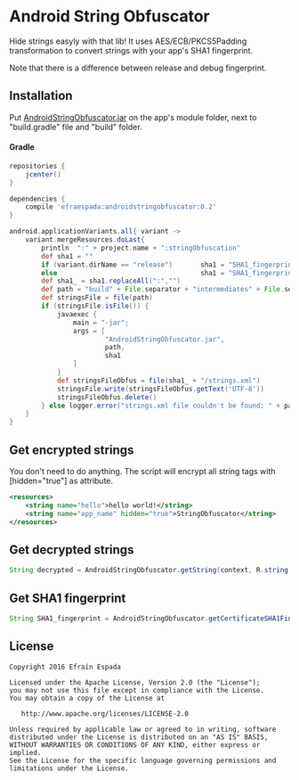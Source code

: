 Android String Obfuscator
=======================

Hide strings easyly with that lib! It uses AES/ECB/PKCS5Padding transformation to convert strings with your app's SHA1 fingerprint.

Note that there is a difference between release and debug fingerprint.

Installation
------------

Put [AndroidStringObfuscator.jar](https://github.com/efraespada/AndroidStringObfuscator/raw/master/AndroidStringObfuscator.jar) on the app's module folder, next to "build.gradle" file and "build" folder.

#### Gradle 

```groovy
repositories {
    jcenter()
}

dependencies {
    compile 'efraespada:androidstringobfuscator:0.2'
}

android.applicationVariants.all{ variant ->
    variant.mergeResources.doLast{
        println  ":" + project.name + ":stringObfuscation"
        def sha1 = ""
        if (variant.dirName == "release")       sha1 = "SHA1_fingerprint_RELEASE"
        else                                    sha1 = "SHA1_fingerprint_DEBUG"
        def sha1_ = sha1.replaceAll(":","")
        def path = "build" + File.separator + "intermediates" + File.separator + "res" + File.separator + "merged" + File.separator +  "${variant.dirName}" + File.separator + "values" + File.separator + "values.xml"
        def stringsFile = file(path)
        if (stringsFile.isFile()) {
            javaexec {
                main = "-jar";
                args = [
                        "AndroidStringObfuscator.jar",
                        path,
                        sha1
                ]
            }
            def stringsFileObfus = file(sha1_ + "/strings.xml")
            stringsFile.write(stringsFileObfus.getText('UTF-8'))
            stringsFileObfus.delete()
        } else logger.error("strings.xml file couldn't be found: " + path)
    }
}
```


Get encrypted strings
---------------------
You don't need to do anything. The script will encrypt all string tags with [hidden="true"] as attribute.

```xml
<resources>
	<string name="hello">hello world!</string>
	<string name="app_name" hidden="true">StringObfuscator</string>
</resources>
```


Get decrypted strings
---------------------
```java
String decrypted = AndroidStringObfuscator.getString(context, R.string.app_name);
```


Get SHA1 fingerprint
--------------------
```java
String SHA1_fingerprint = AndroidStringObfuscator.getCertificateSHA1Fingerprint(context);
```

License
-------
    Copyright 2016 Efraín Espada

    Licensed under the Apache License, Version 2.0 (the "License");
    you may not use this file except in compliance with the License.
    You may obtain a copy of the License at

       http://www.apache.org/licenses/LICENSE-2.0

    Unless required by applicable law or agreed to in writing, software
    distributed under the License is distributed on an "AS IS" BASIS,
    WITHOUT WARRANTIES OR CONDITIONS OF ANY KIND, either express or implied.
    See the License for the specific language governing permissions and
    limitations under the License.

